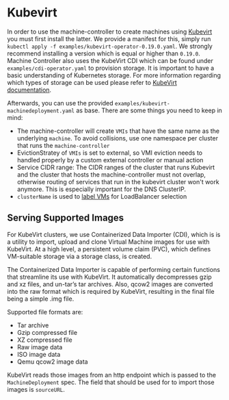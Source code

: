 # Kubevirt

In order to use the machine-controller to create machines using [Kubevirt](https://kubevirt.io)
you must first install the latter. We provide a manifest for this, simply run `kubectl apply -f examples/kubevirt-operator-0.19.0.yaml`.
We strongly recommend installing a version which is equal or higher than `0.19.0`. Machine Controller also uses the KubeVirt CDI which can be found
under `examples/cdi-operator.yaml` to provision storage. It is important to have a basic understanding of Kubernetes storage. For more
information regarding which types of storage can be used please refer to [KubeVirt documentation](https://github.com/kubevirt/containerized-data-importer/blob/main/doc/basic_pv_pvc_dv.md).


Afterwards, you can use the provided `examples/kubevirt-machinedeployment.yaml` as base. There
are some things you need to keep in mind:

* The machine-controller will create `VMIs` that have the same name as the underlying `machine`. To
avoid collisions, use one namespace per cluster that runs the `machine-controller`
* EvictionStratey of `VMIs` is set to external, so VMI eviction needs to handled properly by a custom external controller or manual action
* Service CIDR range: The CIDR ranges of the cluster that runs Kubevirt and the cluster that hosts the machine-controller must not overlap,
otherwise routing of services that run in the kubevirt cluster won't work anymore. This is especially important for the DNS ClusterIP.
* `clusterName` is used to [label VMs](https://github.com/kubevirt/cloud-provider-kubevirt#prerequisites) for LoadBalancer selection

## Serving Supported Images

For KubeVirt clusters, we use Containerized Data Importer (CDI), which is is a utility to import, upload and clone
Virtual Machine images for use with KubeVirt. At a high level, a persistent volume claim (PVC), which defines VM-suitable
storage via a storage class, is created.

The Containerized Data Importer is capable of performing certain functions that streamline its use with KubeVirt. It automatically
decompresses gzip and xz files, and un-tar’s tar archives. Also, qcow2 images are converted into the raw format which is required by KubeVirt,
resulting in the final file being a simple .img file.

Supported file formats are:

- Tar archive
- Gzip compressed file
- XZ compressed file
- Raw image data
- ISO image data
- Qemu qcow2 image data

KubeVirt reads those images from an http endpoint which is passed to the `MachineDeployment` spec. The field that should be used
for to import those images is `sourceURL`.
